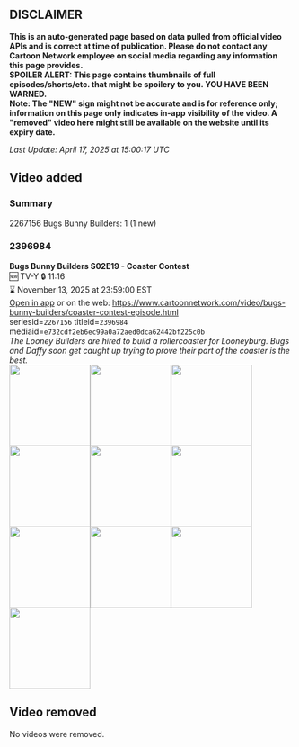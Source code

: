 ## DISCLAIMER
**This is an auto-generated page based on data pulled from official video APIs and is correct at time of publication. Please do not contact any Cartoon Network employee on social media regarding any information this page provides.**  
**SPOILER ALERT: This page contains thumbnails of full episodes/shorts/etc. that might be spoilery to you. YOU HAVE BEEN WARNED.**  
**Note: The "NEW" sign might not be accurate and is for reference only; information on this page only indicates in-app visibility of the video. A "removed" video here might still be available on the website until its expiry date.**  

_Last Update: April 17, 2025 at 15:00:17 UTC_
## Video added
### Summary
2267156 Bugs Bunny Builders: 1 (1 new)  
### 2396984
**Bugs Bunny Builders S02E19 - Coaster Contest**  
🆕 TV-Y 🔒 11:16  
⌛ November 13, 2025 at 23:59:00 EST  
[Open in app](https://cnvideo.sercomkc.org/redirector.html?type=cnapp&seriesid=1000000000093702&titleid=2396984&mediaid=e732cdf2eb6ec99a0a72aed0dca62442bf225c0b) or on the web: https://www.cartoonnetwork.com/video/bugs-bunny-builders/coaster-contest-episode.html  
seriesid=`2267156` titleid=`2396984` mediaid=`e732cdf2eb6ec99a0a72aed0dca62442bf225c0b`  
_The Looney Builders are hired to build a rollercoaster for Looneyburg. Bugs and Daffy soon get caught up trying to prove their part of the coaster is the best._  
<a href="https://s3.amazonaws.com/cartoonorchestrator/2396984_001_1280x720.jpg"><img src="https://s3.amazonaws.com/cartoonorchestrator/2396984_001_640x360.jpg" height="144px" /></a><a href="https://s3.amazonaws.com/cartoonorchestrator/2396984_002_1280x720.jpg"><img src="https://s3.amazonaws.com/cartoonorchestrator/2396984_002_640x360.jpg" height="144px" /></a><a href="https://s3.amazonaws.com/cartoonorchestrator/2396984_003_1280x720.jpg"><img src="https://s3.amazonaws.com/cartoonorchestrator/2396984_003_640x360.jpg" height="144px" /></a><a href="https://s3.amazonaws.com/cartoonorchestrator/2396984_004_1280x720.jpg"><img src="https://s3.amazonaws.com/cartoonorchestrator/2396984_004_640x360.jpg" height="144px" /></a><a href="https://s3.amazonaws.com/cartoonorchestrator/2396984_005_1280x720.jpg"><img src="https://s3.amazonaws.com/cartoonorchestrator/2396984_005_640x360.jpg" height="144px" /></a><a href="https://s3.amazonaws.com/cartoonorchestrator/2396984_006_1280x720.jpg"><img src="https://s3.amazonaws.com/cartoonorchestrator/2396984_006_640x360.jpg" height="144px" /></a><a href="https://s3.amazonaws.com/cartoonorchestrator/2396984_007_1280x720.jpg"><img src="https://s3.amazonaws.com/cartoonorchestrator/2396984_007_640x360.jpg" height="144px" /></a><a href="https://s3.amazonaws.com/cartoonorchestrator/2396984_008_1280x720.jpg"><img src="https://s3.amazonaws.com/cartoonorchestrator/2396984_008_640x360.jpg" height="144px" /></a><a href="https://s3.amazonaws.com/cartoonorchestrator/2396984_009_1280x720.jpg"><img src="https://s3.amazonaws.com/cartoonorchestrator/2396984_009_640x360.jpg" height="144px" /></a><a href="https://s3.amazonaws.com/cartoonorchestrator/2396984_010_1280x720.jpg"><img src="https://s3.amazonaws.com/cartoonorchestrator/2396984_010_640x360.jpg" height="144px" /></a>
## Video removed
No videos were removed.  
